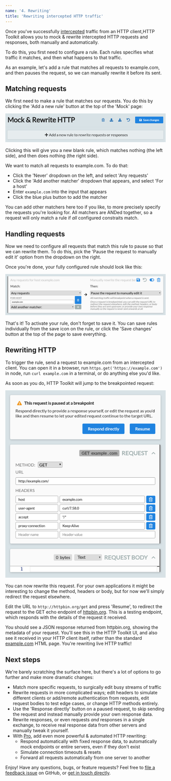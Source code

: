 ```yaml
---
name: '4. Rewriting'
title: 'Rewriting intercepted HTTP traffic'
---
```


Once you've successfully [intercepted](/docs/getting-started/intercepting) traffic from an HTTP client,HTTP Toolkit allows you to mock & rewrite intercepted HTTP requests and responses, both manually and automatically.

To do this, you first need to configure a rule. Each rules specifies what traffic it matches, and then what happens to that traffic.

As an example, let's add a rule that matches all requests to example.com, and then pauses the request, so we can manually rewrite it before its sent.

## Matching requests

We first need to make a rule that matches our requests. You do this by clicking the 'Add a new rule' button at the top of the 'Mock' page:

![The add a new rule button](./add-mock-rule.png)

Clicking this will give you a new blank rule, which matches nothing (the left side), and then does nothing (the right side).

We want to match all requests to example.com. To do that:

* Click the 'Never' dropdown on the left, and select 'Any requests'
* Click the 'Add another matcher' dropdown that appears, and select 'For a host'
* Enter `example.com` into the input that appears
* Click the blue plus button to add the matcher

You can add other matchers here too if you like, to more precisely specify the requests you're looking for. All matchers are ANDed together, so a request will only match a rule if _all_ configured constraits match.

## Handling requests

Now we need to configure all requests that match this rule to pause so that we can rewrite them. To do this, pick the 'Pause the request to manually edit it' option from the dropdown on the right.

Once you're done, your fully configured rule should look like this:

![A configured rule to rewrite example.com traffic](./configured-example.com-rule.png)

That's it! To activate your rule, don't forget to save it. You can save rules individually from the save icon on the rule, or click the 'Save changes' button at the top of the page to save everything.

## Rewriting HTTP

To trigger the rule, send a request to example.com from an intercepted client. You can open it in a browser, run `https.get('https://example.com')` in node, run `curl example.com` in a terminal, or do anything else you'd like.

As soon as you do, HTTP Toolkit will jump to the breakpointed request:

![A request breakpointed en route to example.com](./example.com-breakpoint.png)

You can now rewrite this request. For your own applications it might be interesting to change the method, headers or body, but for now we'll simply redirect the request elsewhere.

Edit the URL to `http://httpbin.org/get` and press 'Resume', to redirect the request to the GET echo endpoint of [httpbin.org](https://httpbin.org). This is a testing endpoint, which responds with the details of the request it received.

You should see a JSON response returned from httpbin.org, showing the metadata of your request. You'll see this in the HTTP Toolkit UI, and also see it received in your HTTP client itself, rather than the standard [example.com](https://example.com) HTML page. You're rewriting live HTTP traffic!

## Next steps

We're barely scratching the surface here, but there's a lot of options to go further and make more dramatic changes:

* Match more specific requests, to surgically edit busy streams of traffic
* Rewrite requests in more complicated ways; edit headers to simulate different clients or add/remote authentication from requests, edit request bodies to test edge cases, or change HTTP methods entirely.
* Use the 'Response directly' button on a paused request, to skip sending the request and instead manually provide your own response data.
* Rewrite responses, or even requests _and_ responses in a single exchange, to receive real response data from other servers and manually tweak it yourself.
* With [Pro](/get-pro), add even more powerful & automated HTTP rewriting:
    * Respond automatically with fixed response data, to automatically mock endpoints or entire servers, even if they don't exist
    * Simulate connection timeouts & resets
    * Forward all requests automatically from one server to another

Enjoy! Have any questions, bugs, or feature requests? Feel free to [file a feedback issue](https://github.com/httptoolkit/feedback/issues/new) on GitHub, or [get in touch directly](/contact).